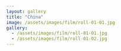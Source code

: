 ```yaml
---
layout: gallery
title: "China"
image: /assets/images/film/roll-01-01.jpg
gallery:
  - /assets/images/film/roll-01-01.jpg
  - /assets/images/film/roll-01-02.jpg
---
```

